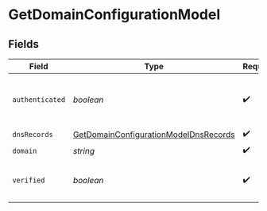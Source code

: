 # GetDomainConfigurationModel


## Fields

| Field                                                                                                 | Type                                                                                                  | Required                                                                                              | Description                                                                                           | Example                                                                                               |
| ----------------------------------------------------------------------------------------------------- | ----------------------------------------------------------------------------------------------------- | ----------------------------------------------------------------------------------------------------- | ----------------------------------------------------------------------------------------------------- | ----------------------------------------------------------------------------------------------------- |
| `authenticated`                                                                                       | *boolean*                                                                                             | :heavy_check_mark:                                                                                    | Status of domain authentication (true=authenticated, false=non authenticated)                         | false                                                                                                 |
| `dnsRecords`                                                                                          | [GetDomainConfigurationModelDnsRecords](../../models/shared/getdomainconfigurationmodeldnsrecords.md) | :heavy_check_mark:                                                                                    | N/A                                                                                                   |                                                                                                       |
| `domain`                                                                                              | *string*                                                                                              | :heavy_check_mark:                                                                                    | Domain                                                                                                | myexample.com                                                                                         |
| `verified`                                                                                            | *boolean*                                                                                             | :heavy_check_mark:                                                                                    | Status of domain verification (true=verified, false=non verified)                                     | true                                                                                                  |